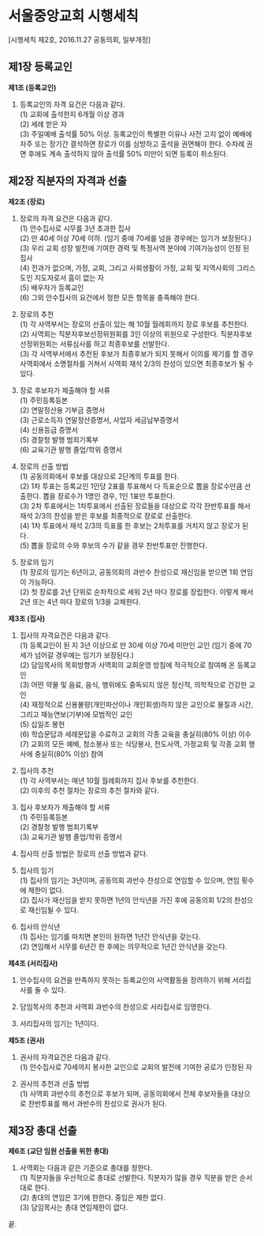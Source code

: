 # 서울중앙교회 시행세칙

[시행세칙 제2호, 2016.11.27 공동의회, 일부개정]

## 제1장 등록교인

**제1조 (등록교인)**  

1. 등록교인의 자격 요건은 다음과 같다.  
(1) 교회에 출석한지 6개월 이상 경과  
(2) 세례 받은 자  
(3) 주일예배 출석률 50% 이상. 등록교인이 특별한 이유나 사전 고지 없이 예배에 자주 또는 장기간 결석하면 장로가 이를 심방하고 출석을 권면해야 한다. 수차례 권면 후에도 계속 출석하지 않아 출석률 50% 미만이 되면 등록이 취소된다.  

## 제2장 직분자의 자격과 선출

**제2조 (장로)**  

1. 장로의 자격 요건은 다음과 같다.  
(1) 안수집사로 시무를 3년 초과한 집사  
(2) 만 40세 이상 70세 이하. (임기 중에 70세를 넘을 경우에는 임기가 보장된다.)  
(3) 우리 교회 성장 발전에 기여한 경력 및 특정사역 분야에 기여가능성이 인정 된 집사  
(4) 전과가 없으며, 가정, 교회, 그리고 사회생활이 가정, 교회 및 지역사회의 그리스도인 지도자로서 흠이 없는 자  
(5) 배우자가 등록교인  
(6) 그외 안수집사의 요건에서 정한 모든 항목을 충족해야 한다.  

2. 장로의 추천  
(1) 각 사역부서는 장로의 선출이 있는 해 10월 월례회까지 장로 후보를 추천한다.  
(2) 사역회는 직분자후보선정위원회를 3인 이상의 위원으로 구성한다. 직분자후보선정위원회는 서류심사를 하고 최종후보를 선발한다.  
(3) 각 사역부서에서 추천된 후보가 최종후보가 되지 못해서 이의를 제기를 할 경우 사역회에서 소명절차를 거쳐서 사역회 재석 2/3의 찬성이 있으면 최종후보가 될 수 있다.  

3. 장로 후보자가 제출해야 할 서류  
(1) 주민등록등본  
(2) 연말정산용 기부금 증명서  
(3) 근로소득자 연말정산증명서, 사업자 세금납부증명서  
(4) 신용등급 증명서  
(5) 경찰청 발행 범죄기록부  
(6) 교육기관 발행 졸업/학위 증명서  

4. 장로의 선출 방법  
(1) 공동의회에서 후보를 대상으로 2단계의 투표를 한다.  
(2) 1차 투표는 등록교인 1인당 2표를 투표해서 다 득표순으로 뽑을 장로수만큼 선출한다. 뽑을 장로수가 1명인 경우, 1인 1표만 투표한다.  
(3) 2차 투표에서는 1차투표에서 선출된 장로들을 대상으로 각각 찬반투표를 해서 재석 2/3의 찬성을 받은 후보를 최종적으로 장로로 선출한다.  
(4) 1차 투표에서 재석 2/3의 득표를 한 후보는 2차투표를 거치지 않고 장로가 된다.  
(5) 뽑을 장로의 수와 후보의 수가 같을 경우 찬반투표만 진행한다.  

5. 장로의 임기  
(1) 장로의 임기는 6년이고, 공동의회의 과반수 찬성으로 재신임을 받으면 1회 연임이 가능하다.  
(2) 첫 장로를 2년 단위로 순차적으로 세워 2년 마다 장로를 장립한다. 이렇게 해서 2년 또는 4년 마다 장로의 1/3을 교체한다.  

**제3조 (집사)**  

1. 집사의 자격요건은 다음과 같다.  
(1) 등록교인이 된 지 3년 이상으로 만 30세 이상 70세 미만인 교인 (임기 중에 70세가 넘어갈 경우에는 임기가 보장된다.)  
(2) 담임목사의 목회방향과 사역회의 교회운영 방침에 적극적으로 참여해 온 등록교인  
(3) 어떤 약물 및 음료, 음식, 행위에도 중독되지 않은 정신적, 의학적으로 건강한 교인  
(4) 재정적으로 신용불량(개인파산이나 개인회생)하지 않은 교인으로 물질과 시간, 그리고 재능연보(기부)에 모범적인 교인  
(5) 십일조 봉헌  
(6) 학습문답과 세례문답을 수료하고 교회의 각종 교육을 충실히(80% 이상) 이수  
(7) 교회의 모든 예배, 청소봉사 또는 식당봉사, 전도사역, 가정교회 및 각종 교회 행사에 충실히(80% 이상) 참여  

2. 집사의 추천  
(1) 각 사역부서는 매년 10월 월례회까지 집사 후보를 추천한다.  
(2) 이후의 추천 절차는 장로의 추천 절차와 같다.  

3. 집사 후보자가 제출해야 할 서류  
(1) 주민등록등본  
(2) 경찰청 발행 범죄기록부  
(3) 교육기관 발행 졸업/학위 증명서  

4. 집사의 선출 방법은 장로의 선출 방법과 같다.

5. 집사의 임기  
(1) 집사의 임기는 3년이며, 공동의회 과반수 찬성으로 연임할 수 있으며, 연임 횟수에 제한이 없다.  
(2) 집사가 재신임을 받지 못하면 1년의 안식년을 가진 후에 공동의회 1/2의 찬성으로 재신임될 수 있다.  

6. 집사의 안식년  
(1) 집사는 임기를 마치면 본인이 원하면 1년간 안식년을 갖는다.  
(2) 연임해서 시무를 6년간 한 후에는 의무적으로 1년간 안식년을 갖는다.  

**제4조 (서리집사)**  

1. 안수집사의 요건을 만족하지 못하는 등록교인의 사역활동을 장려하기 위해 서리집사를 둘 수 있다.

2. 담임목사의 추천과 사역회 과반수의 찬성으로 서리집사로 임명한다.

3. 서리집사의 임기는 1년이다.

**제5조 (권사)**  

1. 권사의 자격요건은 다음과 같다.  
(1) 안수집사로 70세까지 봉사한 교인으로 교회의 발전에 기여한 공로가 인정된 자  

2. 권사의 추천과 선출 방법  
(1) 사역회 과반수의 추천으로 후보가 되며, 공동의회에서 전체 후보자들을 대상으로 찬반투표를 해서 과반수의 찬성으로 권사가 된다.  

## 제3장 총대 선출

**제6조 (교단 임원 선출을 위한 총대)**  

1. 사역회는 다음과 같은 기준으로 총대를 정한다.  
(1) 직분자들을 우선적으로 총대로 선발한다. 직분자가 많을 경우 직분을 받은 순서대로 한다.  
(2) 총대의 연임은 3기에 한한다. 중임은 제한 없다.  
(3) 담임목사는 총대 연임제한이 없다.  

끝.
